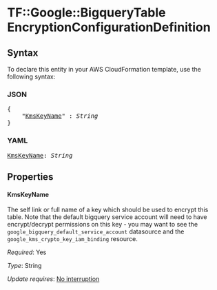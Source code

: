 # TF::Google::BigqueryTable EncryptionConfigurationDefinition

## Syntax

To declare this entity in your AWS CloudFormation template, use the following syntax:

### JSON

<pre>
{
    "<a href="#kmskeyname" title="KmsKeyName">KmsKeyName</a>" : <i>String</i>
}
</pre>

### YAML

<pre>
<a href="#kmskeyname" title="KmsKeyName">KmsKeyName</a>: <i>String</i>
</pre>

## Properties

#### KmsKeyName

The self link or full name of a key which should be used to
encrypt this table.  Note that the default bigquery service account will need to have
encrypt/decrypt permissions on this key - you may want to see the
`google_bigquery_default_service_account` datasource and the
`google_kms_crypto_key_iam_binding` resource.

_Required_: Yes

_Type_: String

_Update requires_: [No interruption](https://docs.aws.amazon.com/AWSCloudFormation/latest/UserGuide/using-cfn-updating-stacks-update-behaviors.html#update-no-interrupt)

